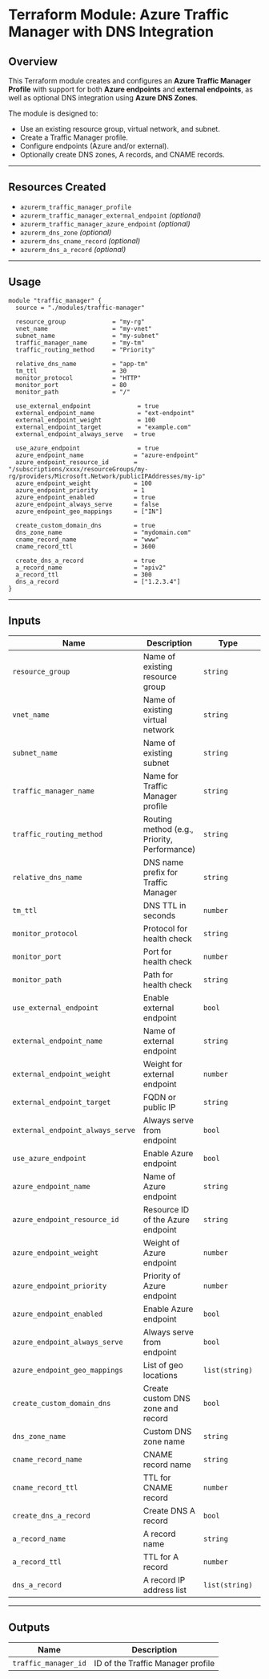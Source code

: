 # Terraform Module: Azure Traffic Manager with DNS Integration

## Overview
This Terraform module creates and configures an **Azure Traffic Manager Profile** with support for both **Azure endpoints** and **external endpoints**, as well as optional DNS integration using **Azure DNS Zones**.

The module is designed to:
- Use an existing resource group, virtual network, and subnet.
- Create a Traffic Manager profile.
- Configure endpoints (Azure and/or external).
- Optionally create DNS zones, A records, and CNAME records.

---

## Resources Created
- `azurerm_traffic_manager_profile`
- `azurerm_traffic_manager_external_endpoint` *(optional)*
- `azurerm_traffic_manager_azure_endpoint` *(optional)*
- `azurerm_dns_zone` *(optional)*
- `azurerm_dns_cname_record` *(optional)*
- `azurerm_dns_a_record` *(optional)*

---

## Usage
```hcl
module "traffic_manager" {
  source = "./modules/traffic-manager"

  resource_group             = "my-rg"
  vnet_name                  = "my-vnet"
  subnet_name                = "my-subnet"
  traffic_manager_name       = "my-tm"
  traffic_routing_method     = "Priority"

  relative_dns_name          = "app-tm"
  tm_ttl                     = 30
  monitor_protocol           = "HTTP"
  monitor_port               = 80
  monitor_path               = "/"

  use_external_endpoint             = true
  external_endpoint_name            = "ext-endpoint"
  external_endpoint_weight          = 100
  external_endpoint_target          = "example.com"
  external_endpoint_always_serve   = true

  use_azure_endpoint                = true
  azure_endpoint_name              = "azure-endpoint"
  azure_endpoint_resource_id       = "/subscriptions/xxxx/resourceGroups/my-rg/providers/Microsoft.Network/publicIPAddresses/my-ip"
  azure_endpoint_weight            = 100
  azure_endpoint_priority          = 1
  azure_endpoint_enabled           = true
  azure_endpoint_always_serve      = false
  azure_endpoint_geo_mappings      = ["IN"]

  create_custom_domain_dns         = true
  dns_zone_name                    = "mydomain.com"
  cname_record_name                = "www"
  cname_record_ttl                 = 3600

  create_dns_a_record              = true
  a_record_name                    = "apiv2"
  a_record_ttl                     = 300
  dns_a_record                     = ["1.2.3.4"]
}
```

---

## Inputs
| Name | Description | Type | Default | Required |
|------|-------------|------|---------|:--------:|
| `resource_group` | Name of existing resource group | `string` | n/a | yes |
| `vnet_name` | Name of existing virtual network | `string` | n/a | yes |
| `subnet_name` | Name of existing subnet | `string` | n/a | yes |
| `traffic_manager_name` | Name for Traffic Manager profile | `string` | n/a | yes |
| `traffic_routing_method` | Routing method (e.g., Priority, Performance) | `string` | n/a | yes |
| `relative_dns_name` | DNS name prefix for Traffic Manager | `string` | n/a | yes |
| `tm_ttl` | DNS TTL in seconds | `number` | `30` | no |
| `monitor_protocol` | Protocol for health check | `string` | `HTTP` | no |
| `monitor_port` | Port for health check | `number` | `80` | no |
| `monitor_path` | Path for health check | `string` | `/` | no |
| `use_external_endpoint` | Enable external endpoint | `bool` | `false` | no |
| `external_endpoint_name` | Name of external endpoint | `string` | n/a | no |
| `external_endpoint_weight` | Weight for external endpoint | `number` | `100` | no |
| `external_endpoint_target` | FQDN or public IP | `string` | n/a | no |
| `external_endpoint_always_serve` | Always serve from endpoint | `bool` | `false` | no |
| `use_azure_endpoint` | Enable Azure endpoint | `bool` | `false` | no |
| `azure_endpoint_name` | Name of Azure endpoint | `string` | n/a | no |
| `azure_endpoint_resource_id` | Resource ID of the Azure endpoint | `string` | n/a | no |
| `azure_endpoint_weight` | Weight of Azure endpoint | `number` | `100` | no |
| `azure_endpoint_priority` | Priority of Azure endpoint | `number` | `1` | no |
| `azure_endpoint_enabled` | Enable Azure endpoint | `bool` | `true` | no |
| `azure_endpoint_always_serve` | Always serve from endpoint | `bool` | `false` | no |
| `azure_endpoint_geo_mappings` | List of geo locations | `list(string)` | `[]` | no |
| `create_custom_domain_dns` | Create custom DNS zone and record | `bool` | `false` | no |
| `dns_zone_name` | Custom DNS zone name | `string` | n/a | no |
| `cname_record_name` | CNAME record name | `string` | n/a | no |
| `cname_record_ttl` | TTL for CNAME record | `number` | `3600` | no |
| `create_dns_a_record` | Create DNS A record | `bool` | `false` | no |
| `a_record_name` | A record name | `string` | n/a | no |
| `a_record_ttl` | TTL for A record | `number` | `300` | no |
| `dns_a_record` | A record IP address list | `list(string)` | `[]` | no |

---

## Outputs
| Name | Description |
|------|-------------|
| `traffic_manager_id` | ID of the Traffic Manager profile |




